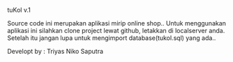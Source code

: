 tuKol v.1

Source code ini merupakan aplikasi mirip online shop..
Untuk menggunakan aplikasi ini silahkan clone project lewat github, letakkan di localserver anda.
Setelah itu jangan lupa untuk mengimport database(tukol.sql) yang ada..

Developt by : Triyas Niko Saputra